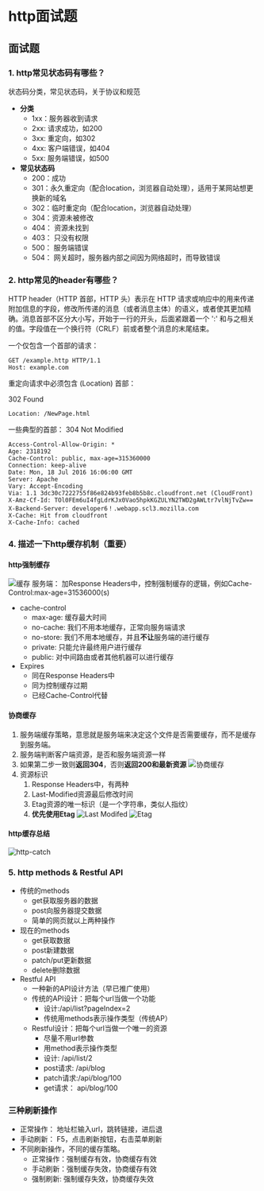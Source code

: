 # http面试题
## 面试题
### 1. http常见状态码有哪些？
状态码分类，常见状态码，关于协议和规范
- **分类**
  - 1xx：服务器收到请求
  - 2xx: 请求成功，如200
  - 3xx: 重定向，如302
  - 4xx: 客户端错误，如404
  - 5xx: 服务端错误，如500
- **常见状态码**
  - 200：成功
  - 301：永久重定向（配合location，浏览器自动处理），适用于某网站想更换新的域名
  - 302：临时重定向（配合location，浏览器自动处理）
  - 304：资源未被修改
  - 404： 资源未找到
  - 403： 只没有权限
  - 500： 服务端错误
  - 504： 网关超时，服务器内部之间因为网络超时，而导致错误
### 2. http常见的header有哪些？
HTTP header（HTTP 首部，HTTP 头）表示在 HTTP 请求或响应中的用来传递附加信息的字段，修改所传递的消息（或者消息主体）的语义，或者使其更加精确。消息首部不区分大小写，开始于一行的开头，后面紧跟着一个 ':' 和与之相关的值。字段值在一个换行符（CRLF）前或者整个消息的末尾结束。

一个仅包含一个首部的请求：
```JS
GET /example.http HTTP/1.1
Host: example.com
```
重定向请求中必须包含 (Location) 首部：

302 Found
```text
Location: /NewPage.html
```

一些典型的首部：
304 Not Modified
```JS
Access-Control-Allow-Origin: *
Age: 2318192
Cache-Control: public, max-age=315360000
Connection: keep-alive
Date: Mon, 18 Jul 2016 16:06:00 GMT
Server: Apache
Vary: Accept-Encoding
Via: 1.1 3dc30c7222755f86e824b93feb8b5b8c.cloudfront.net (CloudFront)
X-Amz-Cf-Id: TOl0FEm6uI4fgLdrKJx0Vao5hpkKGZULYN2TWD2gAWLtr7vlNjTvZw==
X-Backend-Server: developer6！.webapp.scl3.mozilla.com
X-Cache: Hit from cloudfront
X-Cache-Info: cached
```

### 4. 描述一下http缓存机制（重要）
#### http强制缓存
![缓存](./assets/cache-1.png)
服务端： 加Response Headers中，控制强制缓存的逻辑，例如Cache-Control:max-age=31536000(s)
- cache-control
  - max-age: 缓存最大时间
  - no-cache: 我们不用本地缓存，正常向服务端请求
  - no-store: 我们不用本地缓存，并且**不让**服务端的进行缓存
  - private: 只能允许最终用户进行缓存
  - public: 对中间路由或者其他机器可以进行缓存
- Expires
  - 同在Response Headers中
  - 同为控制缓存过期
  - 已经Cache-Control代替
#### 协商缓存
1. 服务端缓存策略，意思就是服务端来决定这个文件是否需要缓存，而不是缓存到服务端。 
2. 服务端判断客户端资源，是否和服务端资源一样
3. 如果第二步一致则**返回304**，否则**返回200和最新资源**
![协商缓存](./assets/negotation-cache.png)
4. 资源标识
   1. Response Headers中，有两种
   2. Last-Modified资源最后修改时间
   3. Etag资源的唯一标识（是一个字符串，类似人指纹）
   4. **优先使用Etag**
![Last Modifed](./assets/Last-modifed.png)
![Etag](./assets/Etag.png)
#### http缓存总结
![http-catch](./assets/http-catch.png)
### 5. http methods & Restful API
- 传统的methods
  - get获取服务器的数据
  - post向服务器提交数据
  - 简单的网页就以上两种操作
- 现在的methods
  - get获取数据
  - post新建数据
  - patch/put更新数据
  - delete删除数据
- Restful API
  - 一种新的API设计方法（早已推广使用）
  - 传统的API设计：把每个url当做一个功能
    - 设计:/api/list?pageIndex=2
    - 传统用methods表示操作类型（传统AP）
  - Restful设计：把每个url当做一个唯一的资源
    - 尽量不用url参数
    - 用method表示操作类型
    - 设计: /api/list/2
    - post请求: /api/blog
    - patch请求:/api/blog/100
    - get请求： api/blog/100 
### 三种刷新操作
-  正常操作： 地址栏输入url，跳转链接，进后退
-  手动刷新： F5，点击刷新按钮，右击菜单刷新 
-  不同刷新操作，不同的缓存策略。
   -  正常操作：强制缓存有效，协商缓存有效
   -  手动刷新：强制缓存失效，协商缓存有效
   -  强制刷新: 强制缓存失效，协商缓存失效